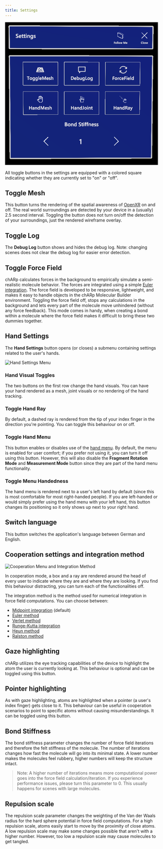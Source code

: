 ```yaml
---
title: Settings
---
```


<img src="/images/manual/settings.png" alt="Settings Menu" class="mx-auto max-w-md" />

All toggle buttons in the settings are equipped with a colored square indicating whether they are currently set to "on" or "off".

## Toggle Mesh
This button turns the rendering of the spatial awareness of [OpenXR](https://www.khronos.org/OpenXR/) on and off.
The real world surroundings are detected by your device in a (usually) 2.5 second interval.
Toggling the button does not turn on/off the detection of your surroundings, just the rendered wireframe overlay.

## Toggle Log
The **Debug Log** button shows and hides the debug log.
Note: changing scenes does not clear the debug log for easier error detection.

## Toggle Force Field
chARp calculates forces in the background to empirically simulate a semi-realistic molecule behavior.
The forces are integrated using a simple [Euler integration](https://en.wikipedia.org/wiki/Euler_method).
The force field is developed to be responsive, lightweight, and makes it easy to handle objects in the chARp Molecular Builder environment.
Toggling the force field off, stops any calculations in the background and lets every part of the molecule move unhindered (without any force feedback).
This mode comes in handy, when creating a bond within a molecule where the force field makes it difficult to bring these two dummies together.

## Hand Settings
The **Hand Settings** button opens (or closes) a submenu containing settings related to the user's hands.

<img src="/images/manual/hand_settings.png" alt="Hand Settings Menu" class="mx-auto max-w-md" />

### Hand Visual Toggles
The two buttons on the first row change the hand visuals.
You can have your hand rendered as a mesh, joint visuals or no rendering of the hand tracking.

### Toggle Hand Ray
By default, a dashed ray is rendered from the tip of your index finger in the direction you're pointing.
You can toggle this behaviour on or off.

### Toggle Hand Menu
This button enables or disables use of the <a data-sveltekit-reload href="/manual/02-normal_mode/01-hand-menu">hand menu</a>.
By default, the menu is enabled for user comfort; if you prefer not using it, you can turn it off using this button.
However, this will also disable the **Fragment Rotation Mode** and **Measurement Mode** button since they are part of the hand menu functionality.

### Toggle Menu Handedness
The hand menu is rendered next to a user's left hand by default (since this is most comfortable for most right-handed people).
If you are left-handed or would simply prefer using the hand menu with your left hand, this button changes its positioning so it only shows up next to your right hand.

## Switch language
This button switches the application's language between German and English.

## Cooperation settings and integration method

<img src="/images/manual/coop_and_integration.png" alt="Cooperation Menu and Integration Method" class="mx-auto max-w-md" />

In cooperation mode, a box and a ray are rendered around the head of every user to indicate where they are and where they are looking.
If you find this behaviour distracting, you can turn each of the functionalities off.

The integration method is the method used for numerical integration in force field computations.
You can choose between:
* [Midpoint integration](https://en.wikipedia.org/wiki/Midpoint_method) (default)
* [Euler method](https://en.wikipedia.org/wiki/Euler_method)
* [Verlet method](https://en.wikipedia.org/wiki/Verlet_integration)
* [Runge-Kutta integration](https://en.wikipedia.org/wiki/Runge%E2%80%93Kutta_methods)
* [Heun method](https://en.wikipedia.org/wiki/Heun%27s_method)
* [Ralston method](https://en.wikipedia.org/wiki/List_of_Runge%E2%80%93Kutta_methods#Ralston%27s_method)

## Gaze highlighting
chARp utilizes the eye tracking capabilities of the device to highlight the atom the user is currently looking at.
This behaviour is optional and can be toggled using this button.

## Pointer highlighting
As with gaze highlighting, atoms are highlighted when a pointer (a user's index finger) gets close to it.
This behaviour can be useful in cooperation scenarios to point to specific atoms without causing misunderstandings.
It can be toggled using this button.

## Bond Stiffness
The bond stiffness parameter changes the number of force field iterations and therefore the felt stiffness of the molecule.
The number of iterations changes how fast the molecule will go into its minimal state.
A lower number makes the molecules feel rubbery, higher numbers will keep the structure intact.
 > Note: A higher number of iterations means more computational power goes into the force field calculation/iteration.
 > If you experience performance issues, please turn this parameter to 0.
 > This usually happens for scenes with large molecules.

## Repulsion scale
The repulsion scale parameter changes the weighting of the Van der Waals radius for the hard sphere potential in force field computations.
For a high repulsion scale, atoms easily start to move by the proximity of close atoms.
A low repulsion scale may make some changes possible that aren't with a higher number.
However, too low a repulsion scale may cause molecules to get tangled.